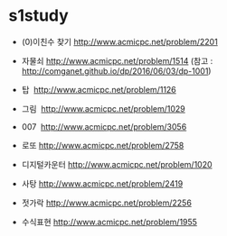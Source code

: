 # s1study

* (0)이친수 찾기 http://www.acmicpc.net/problem/2201
* 자물쇠 http://www.acmicpc.net/problem/1514
 (참고 : http://comganet.github.io/dp/2016/06/03/dp-1001)

* 탑  http://www.acmicpc.net/problem/1126
* 그림  http://www.acmicpc.net/problem/1029
* 007  http://www.acmicpc.net/problem/3056
* 로또 http://www.acmicpc.net/problem/2758
* 디지털카운터 http://www.acmicpc.net/problem/1020
* 사탕 http://www.acmicpc.net/problem/2419
* 젓가락 http://www.acmicpc.net/problem/2256
* 수식표현 http://www.acmicpc.net/problem/1955
